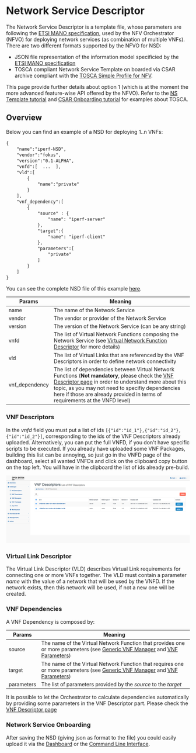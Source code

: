 # Network Service Descriptor

The Network Service Descriptor is a template file, whose parameters are following the [ETSI MANO specification][nfv-mano], used by the NFV Orchestrator (NFVO) for deploying network services (as combination of multiple VNFs). There are two different formats supported by the NFVO for NSD:

* JSON file representation of the information model specificied by the [ETSI MANO specification][nfv-mano]
* TOSCA compliant Network Service Template on boarded via CSAR archive compliant with the [TOSCA Simple Profile for NFV][tosca].

This page provide further details about option 1 (which is at the moment the more advanced feature-wise API offered by the NFVO). Refer to the [NS Template tutorial][ns-template] and [CSAR Onboarding tutorial][csar-onboard] for examples about TOSCA.

## Overview

Below you can find an example of a NSD for deploying 1..n VNFs:

```
{  
	"name":"iperf-NSD",
    "vendor":"fokus",
    "version":"0.1-ALPHA",
    "vnfd":[  ...  ],
    "vld":[  
        {  
            "name":"private"
        }
    ],
    "vnf_dependency":[
    	{
      		"source" : {
       			"name": "iperf-server"
      		},
      		"target":{
        		"name": "iperf-client"
      		},
      		"parameters":[
        		"private"
      		]
    	}
    ]
}
```

You can see the complete NSD file of this example [here][nsd-iperf].

| Params          				| Meaning       													|
| -------------   				| -------------													|
| name  						| The name of the Network Service |
| vendor 						| The vendor or provider of the Network Service      	|
| version 						| The version of the Network Service (can be any string)      	|
| vnfd 							| The list of Virtual Network Functions composing the Network Service (see [Virtual Network Function Descriptor][vnf-descriptor] for more details)      	|
| vld 							| The list of Virtual Links that are referenced by the VNF Descriptors in order to define network connectivity      	|
| vnf_dependency 				| The list of dependencies between Virtual Network Functions (**Not mandatory**, please check the [VNF Descriptor page](vnf-descriptor) in order to understand more about this topic, as you may not need to specifiy dependencies here if those are already provided in terms of requirements at the VNFD level)     	|

### VNF Descriptors

In the _vnfd_ field you must put a list of ids `[{"id":"id_1"},{"id":"id_2"},{"id":"id_2"}]`, corresponding to the ids of the VNF Descriptors already uploaded. Alternatively, you can put the full VNFD, if you don't have specific scripts to be executed. If you already have uploaded some VNF Packages, building this list can be annoying, so just go in the VNFD page of the dashboard, select all wanted VNFDs and click on the clipboard copy button on the top left. You will have in the clipboard the list of ids already pre-build.

![Multiple VNF selection][multi-vnfd-select]

### Virtual Link Descriptor

The Virtual Link Descriptor (VLD) describes Virtual Link requirements for connecting one or more VNFs together.
The VLD must contain a parameter _name_ with the value of a network that will be used by the VNFD. If the network exists, then this network will be used, if not a new one will be created.

### VNF Dependencies

A VNF Dependency is composed by:

| Params          				| Meaning       													|
| -------------   				| -------------													|
| source  						| The name of the Virtual Network Function that provides one or more parameters (see [Generic VNF Manager][vnfm-generic] and [VNF Parameters][vnf-parameters])|
| target 						| The name of the Virtual Network Function that requires one or more parameters	(see [Generic VNF Manager][vnfm-generic] and [VNF Parameters][vnf-parameters])|
| parameters					| The list of parameters provided by the *source* to the *target*     	|

It is possible to let the Orchestrator to calculate dependencies automatically by providing some parameters in the VNF Descriptor part. Please check the [VNF Descriptor page](vnf-descriptor)

### Network Service Onboarding

After saving the NSD (giving json as format to the file) you could easily upload it via the [Dashboard][dashboard] or the [Command Line Interface][cli].

<!---
References
-->

[vnf-descriptor]:vnf-descriptor
[vnfm-generic]:vnfm-generic
[vnf-parameters]:vnf-parameters
[nfv-mano]: http://www.etsi.org/deliver/etsi_gs/NFV-MAN/001_099/001/01.01.01_60/gs_NFV-MAN001v010101p.pdf
[nsd-iperf]:nsd-json-example.md
[multi-vnfd-select]:images/multi-vnfd-select.png
[tosca]:http://docs.oasis-open.org/tosca/tosca-nfv/v1.0/csd03/tosca-nfv-v1.0-csd03.pdf
[csar-onboard]:tosca-CSAR-onboarding
[ns-template]:tosca-nsd
[dashboard]:nfvo-how-to-use-gui
[cli]:nfvo-how-to-use-cli

<!---
Script for open external links in a new tab
-->
<script type="text/javascript" charset="utf-8">
      // Creating custom :external selector
      $.expr[':'].external = function(obj){
          return !obj.href.match(/^mailto\:/)
                  && (obj.hostname != location.hostname);
      };
      $(function(){
        $('a:external').addClass('external');
        $(".external").attr('target','_blank');
      })
</script>
